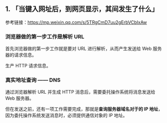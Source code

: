 ## 1. 「当键入网址后，到网页显示，其间发生了什么」
参考链接：https://mp.weixin.qq.com/s/5TRgCmD7uu2gErbVCbIxAw

### 浏览器做的第一步工作是解析 URL

首先浏览器做的第一步工作就是要对 URL 进行解析，从而产生发送给 Web 服务器的请求信息。

生产 HTTP 请求信息。

### 真实地址查询 —— DNS

通过浏览器解析 URL 并生成 HTTP 消息后，需要委托操作系统将消息发送给 Web  服务器。

但在发送之前，还有一项工作需要完成，那就是**查询服务器域名对于的 IP 地址**，因为委托操作系统发送消息时，必须提供通信对象的 IP 地址。